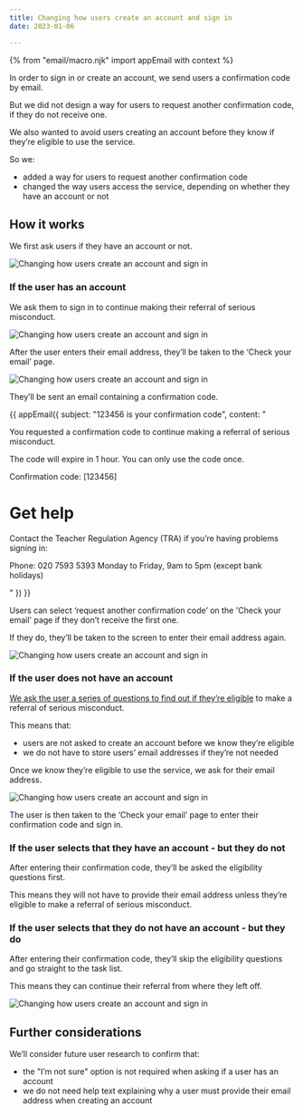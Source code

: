 ```yaml
---
title: Changing how users create an account and sign in
date: 2023-01-06

---
```


{% from "email/macro.njk" import appEmail with context %}

In order to sign in or create an account, we send users a confirmation code by email.

But we did not design a way for users to request another confirmation code, if they do not receive one.

We also wanted to avoid users creating an account before they know if they’re eligible to use the service.

So we:

- added a way for users to request another confirmation code
- changed the way users access the service, depending on whether they have an account or not

## How it works

We first ask users if they have an account or not.

![Changing how users create an account and sign in](account-yes.png)

### If the user has an account

We ask them to sign in to continue making their referral of serious misconduct.

![Changing how users create an account and sign in](sign-in.png)

After the user enters their email address, they’ll be taken to the ‘Check your email’ page.

![Changing how users create an account and sign in](Check-email.png)

They’ll be sent an email containing a confirmation code.

<!-- markdownlint-disable MD025 MD001 -->
{{ appEmail({
  subject: "123456 is your confirmation code",
  content: "


You requested a confirmation code to continue making a referral of serious misconduct.

The code will expire in 1 hour. You can only use the code once.

Confirmation code: [123456]

# Get help

Contact the Teacher Regulation Agency (TRA) if you’re having problems signing in:

Phone: 020 7593 5393
Monday to Friday, 9am to 5pm (except bank holidays)

  "
}) }}

Users can select ‘request another confirmation code’ on the 'Check your email' page if they don’t receive the first one.

If they do, they’ll be taken to the screen to enter their email address again.

![Changing how users create an account and sign in](sign-in.png)


### If the user does not have an account

[We ask the user a series of questions to find out if they’re eligible](/teacher-misconduct/changes-to-the-form) to make a referral of serious misconduct.

This means that:

- users are not asked to create an account before we know they’re eligible
- we do not have to store users’ email addresses if they’re not needed

Once we know they’re eligible to use the service, we ask for their email address.

![Changing how users create an account and sign in](Your-email.png)

The user is then taken to the ‘Check your email’ page to enter their confirmation code and sign in.

### If the user selects that they have an account - but they do not

After entering their confirmation code, they’ll be asked the eligibility questions first.

This means they will not have to provide their email address unless they’re eligible to make a referral of serious misconduct.


### If the user selects that they do not have an account - but they do

After entering their confirmation code, they’ll skip the eligibility questions and go straight to the task list.

This means they can continue their referral from where they left off.

![Changing how users create an account and sign in](Task-list.png)

## Further considerations

We’ll consider future user research to confirm that:

- the "I’m not sure" option is not required when asking if a user has an account
- we do not need help text explaining why a user must provide their email address when creating an account

